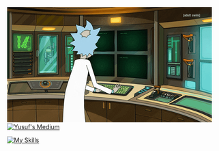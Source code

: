 <img align="center" alt="GIF" src="https://github.com/yusufokaraman/yusufokaraman/blob/main/rick.gif" />

<a href="https://medium.com/@yusufokaraman">
  <img align="center" alt="Yusuf's Medium" width="22px" src="https://cdn.jsdelivr.net/npm/simple-icons@v3/icons/medium.svg" />
</a>

[![My Skills](https://skillicons.dev/icons?i=js,html,css,wasm,cs,c,cpp,azure,docker,git,jenkins,jquery,linux,mongodb,postgres,redis,ubuntu)](https://skillicons.dev)


